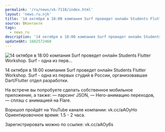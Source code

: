 ```yaml
---
permalink: '/ru/news/vk-7118/index.html'
layout: 'news.ru.njk'
title: '14 октября в 18:00 компания Surf проведет онлайн Students Flutter Workshop. Surf - одна из перв'
source: ВКонтакте
tags:
  - news_ru
description: '14 октября в 18:00 компания Surf проведет онлайн Students Flutter Workshop. Surf - одна из перв…'
updatedAt: 1602572460
---
```

![14 октября в 18:00 компания Surf проведет онлайн Students Flutter Workshop. Surf - одна из перв…](https://sun9-66.userapi.com/impg/2xXLF3HwfPCJA0kneBvM4-qzLIKmy4bpRf6iMA/Vqf7Esxzg-U.jpg?size=1280x720&quality=96&proxy=1&sign=1649519fa41d2f68eca384084ae16b83&c_uniq_tag=rn7j77fVFb1fLIxUCINMRGeLWCNdERRuEeeUM-29Nvk&type=album)

14 октября в 18:00 компания Surf проведет онлайн Students Flutter Workshop. Surf - одна из первых студий в России, организовавшая Dart/Flutter отдел разработки.

На встрече вы попробуете сделать собственное мобильное приложение, а также:
— парсинг JSON,
— Hero-анимацию переходов,
— сплэш с анимацией на Flare.

Воркшоп пройдёт на YouTube канале компании: vk.cc/aAOyHo
Ориентировочное время: 1.5 - 2 часа.

Зарегистрировать можно по ссылке: vk.cc/aAOy6s
